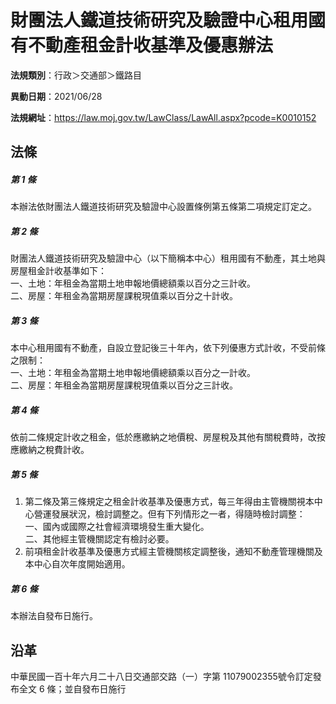 # 財團法人鐵道技術研究及驗證中心租用國有不動產租金計收基準及優惠辦法




**法規類別**：行政＞交通部＞鐵路目

**異動日期**：2021/06/28  

**法規網址**：https://law.moj.gov.tw/LawClass/LawAll.aspx?pcode=K0010152



## 法條
##### 第 1 條
本辦法依財團法人鐵道技術研究及驗證中心設置條例第五條第二項規定訂定之。

##### 第 2 條
財團法人鐵道技術研究及驗證中心（以下簡稱本中心）租用國有不動產，其土地與房屋租金計收基準如下：  
一、土地：年租金為當期土地申報地價總額乘以百分之三計收。  
二、房屋：年租金為當期房屋課稅現值乘以百分之十計收。

##### 第 3 條
本中心租用國有不動產，自設立登記後三十年內，依下列優惠方式計收，不受前條之限制：  
一、土地：年租金為當期土地申報地價總額乘以百分之一計收。  
二、房屋：年租金為當期房屋課稅現值乘以百分之三計收。

##### 第 4 條
依前二條規定計收之租金，低於應繳納之地價稅、房屋稅及其他有關稅費時，改按應繳納之稅費計收。

##### 第 5 條
1. 第二條及第三條規定之租金計收基準及優惠方式，每三年得由主管機關視本中心營運發展狀況，檢討調整之。但有下列情形之一者，得隨時檢討調整：  
一、國內或國際之社會經濟環境發生重大變化。  
二、其他經主管機關認定有檢討必要。
1. 前項租金計收基準及優惠方式經主管機關核定調整後，通知不動產管理機關及本中心自次年度開始適用。

##### 第 6 條
本辦法自發布日施行。

## 沿革
中華民國一百十年六月二十八日交通部交路（一）字第 11079002355號令訂定發布全文 6  條；並自發布日施行
